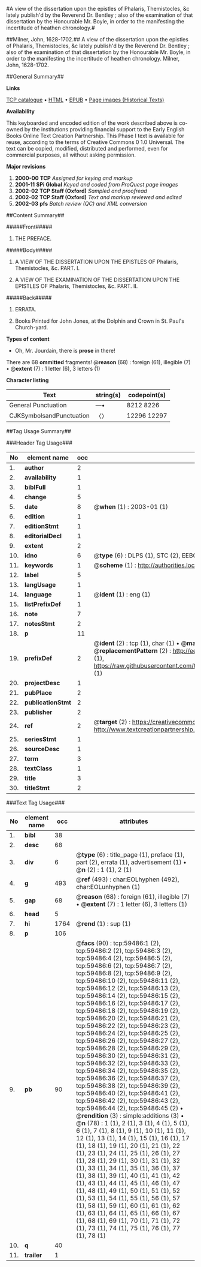 #A view of the dissertation upon the epistles of Phalaris, Themistocles, &c lately publish'd by the Reverend Dr. Bentley ; also of the examination of that dissertation by the Honourable Mr. Boyle, in order to the manifesting the incertitude of heathen chronology.#

##Milner, John, 1628-1702.##
A view of the dissertation upon the epistles of Phalaris, Themistocles, &c lately publish'd by the Reverend Dr. Bentley ; also of the examination of that dissertation by the Honourable Mr. Boyle, in order to the manifesting the incertitude of heathen chronology.
Milner, John, 1628-1702.

##General Summary##

**Links**

[TCP catalogue](http://www.ota.ox.ac.uk/tcp/)  • 
[HTML](http://tei.it.ox.ac.uk/tcp/Texts-HTML/free/A50/A50874.html)  • 
[EPUB](http://tei.it.ox.ac.uk/tcp/Texts-EPUB/free/A50/A50874.epub) • 
[Page images (Historical Texts)](https://data.historicaltexts.jisc.ac.uk/view?pubId=eebo-12321750e&pageId=eebo-12321750e-59486-1)

**Availability**

This keyboarded and encoded edition of the
	       work described above is co-owned by the institutions
	       providing financial support to the Early English Books
	       Online Text Creation Partnership. This Phase I text is
	       available for reuse, according to the terms of Creative
	       Commons 0 1.0 Universal. The text can be copied,
	       modified, distributed and performed, even for
	       commercial purposes, all without asking permission.

**Major revisions**

1. __2000-00__ __TCP__ *Assigned for keying and markup*
1. __2001-11__ __SPi Global__ *Keyed and coded from ProQuest page images*
1. __2002-02__ __TCP Staff (Oxford)__ *Sampled and proofread*
1. __2002-02__ __TCP Staff (Oxford)__ *Text and markup reviewed and edited*
1. __2002-03__ __pfs__ *Batch review (QC) and XML conversion*

##Content Summary##

#####Front#####

1. THE PREFACE.

#####Body#####

1. A VIEW OF THE DISSERTATION UPON THE EPISTLES OF Phalaris, Themistocles, &c. PART. I.

1. A VIEW OF THE EXAMINATION OF THE DISSERTATION UPON THE EPISTLES OF Phalaris, Themistocles, &c. PART. II.

#####Back#####

1. ERRATA.

1. Books Printed for John Jones, at the Dolphin and Crown in St. Paul's Church-yard.

**Types of content**

  * Oh, Mr. Jourdain, there is **prose** in there!

There are 68 **ommitted** fragments! 
 @__reason__ (68) : foreign (61), illegible (7)  •  @__extent__ (7) : 1 letter (6), 3 letters (1)

**Character listing**


|Text|string(s)|codepoint(s)|
|---|---|---|
|General Punctuation|—•|8212 8226|
|CJKSymbolsandPunctuation|〈〉|12296 12297|

##Tag Usage Summary##

###Header Tag Usage###

|No|element name|occ|attributes|
|---|---|---|---|
|1.|__author__|2||
|2.|__availability__|1||
|3.|__biblFull__|1||
|4.|__change__|5||
|5.|__date__|8| @__when__ (1) : 2003-01 (1)|
|6.|__edition__|1||
|7.|__editionStmt__|1||
|8.|__editorialDecl__|1||
|9.|__extent__|2||
|10.|__idno__|6| @__type__ (6) : DLPS (1), STC (2), EEBO-CITATION (1), OCLC (1), VID (1)|
|11.|__keywords__|1| @__scheme__ (1) : http://authorities.loc.gov/ (1)|
|12.|__label__|5||
|13.|__langUsage__|1||
|14.|__language__|1| @__ident__ (1) : eng (1)|
|15.|__listPrefixDef__|1||
|16.|__note__|7||
|17.|__notesStmt__|2||
|18.|__p__|11||
|19.|__prefixDef__|2| @__ident__ (2) : tcp (1), char (1)  •  @__matchPattern__ (2) : ([0-9\-]+):([0-9IVX]+) (1), (.+) (1)  •  @__replacementPattern__ (2) : http://eebo.chadwyck.com/downloadtiff?vid=$1&page=$2 (1), https://raw.githubusercontent.com/textcreationpartnership/Texts/master/tcpchars.xml#$1 (1)|
|20.|__projectDesc__|1||
|21.|__pubPlace__|2||
|22.|__publicationStmt__|2||
|23.|__publisher__|2||
|24.|__ref__|2| @__target__ (2) : https://creativecommons.org/publicdomain/zero/1.0/ (1), http://www.textcreationpartnership.org/docs/. (1)|
|25.|__seriesStmt__|1||
|26.|__sourceDesc__|1||
|27.|__term__|3||
|28.|__textClass__|1||
|29.|__title__|3||
|30.|__titleStmt__|2||


###Text Tag Usage###

|No|element name|occ|attributes|
|---|---|---|---|
|1.|__bibl__|38||
|2.|__desc__|68||
|3.|__div__|6| @__type__ (6) : title_page (1), preface (1), part (2), errata (1), advertisement (1)  •  @__n__ (2) : 1 (1), 2 (1)|
|4.|__g__|493| @__ref__ (493) : char:EOLhyphen (492), char:EOLunhyphen (1)|
|5.|__gap__|68| @__reason__ (68) : foreign (61), illegible (7)  •  @__extent__ (7) : 1 letter (6), 3 letters (1)|
|6.|__head__|5||
|7.|__hi__|1764| @__rend__ (1) : sup (1)|
|8.|__p__|106||
|9.|__pb__|90| @__facs__ (90) : tcp:59486:1 (2), tcp:59486:2 (2), tcp:59486:3 (2), tcp:59486:4 (2), tcp:59486:5 (2), tcp:59486:6 (2), tcp:59486:7 (2), tcp:59486:8 (2), tcp:59486:9 (2), tcp:59486:10 (2), tcp:59486:11 (2), tcp:59486:12 (2), tcp:59486:13 (2), tcp:59486:14 (2), tcp:59486:15 (2), tcp:59486:16 (2), tcp:59486:17 (2), tcp:59486:18 (2), tcp:59486:19 (2), tcp:59486:20 (2), tcp:59486:21 (2), tcp:59486:22 (2), tcp:59486:23 (2), tcp:59486:24 (2), tcp:59486:25 (2), tcp:59486:26 (2), tcp:59486:27 (2), tcp:59486:28 (2), tcp:59486:29 (2), tcp:59486:30 (2), tcp:59486:31 (2), tcp:59486:32 (2), tcp:59486:33 (2), tcp:59486:34 (2), tcp:59486:35 (2), tcp:59486:36 (2), tcp:59486:37 (2), tcp:59486:38 (2), tcp:59486:39 (2), tcp:59486:40 (2), tcp:59486:41 (2), tcp:59486:42 (2), tcp:59486:43 (2), tcp:59486:44 (2), tcp:59486:45 (2)  •  @__rendition__ (3) : simple:additions (3)  •  @__n__ (78) : 1 (1), 2 (1), 3 (1), 4 (1), 5 (1), 6 (1), 7 (1), 8 (1), 9 (1), 10 (1), 11 (1), 12 (1), 13 (1), 14 (1), 15 (1), 16 (1), 17 (1), 18 (1), 19 (1), 20 (1), 21 (1), 22 (1), 23 (1), 24 (1), 25 (1), 26 (1), 27 (1), 28 (1), 29 (1), 30 (1), 31 (1), 32 (1), 33 (1), 34 (1), 35 (1), 36 (1), 37 (1), 38 (1), 39 (1), 40 (1), 41 (1), 42 (1), 43 (1), 44 (1), 45 (1), 46 (1), 47 (1), 48 (1), 49 (1), 50 (1), 51 (1), 52 (1), 53 (1), 54 (1), 55 (1), 56 (1), 57 (1), 58 (1), 59 (1), 60 (1), 61 (1), 62 (1), 63 (1), 64 (1), 65 (1), 66 (1), 67 (1), 68 (1), 69 (1), 70 (1), 71 (1), 72 (1), 73 (1), 74 (1), 75 (1), 76 (1), 77 (1), 78 (1)|
|10.|__q__|40||
|11.|__trailer__|1||
